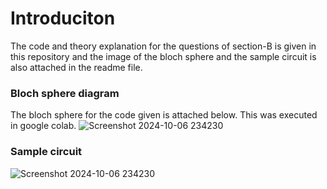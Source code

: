 # Introduciton

The code and theory explanation for the questions of section-B is given in this repository and the image of the bloch sphere and the sample circuit is also attached in the readme file.

### Bloch sphere diagram

The bloch sphere for the code given is attached below. This was executed in google colab.
![Screenshot 2024-10-06 234230](https://github.com/user-attachments/assets/0ed98e5f-eeab-479f-99b4-4fdf513ca1d0)

### Sample circuit

![Screenshot 2024-10-06 234230](https://github.com/user-attachments/assets/38bc2358-a706-42e5-b920-5f2ed78bfea5)


